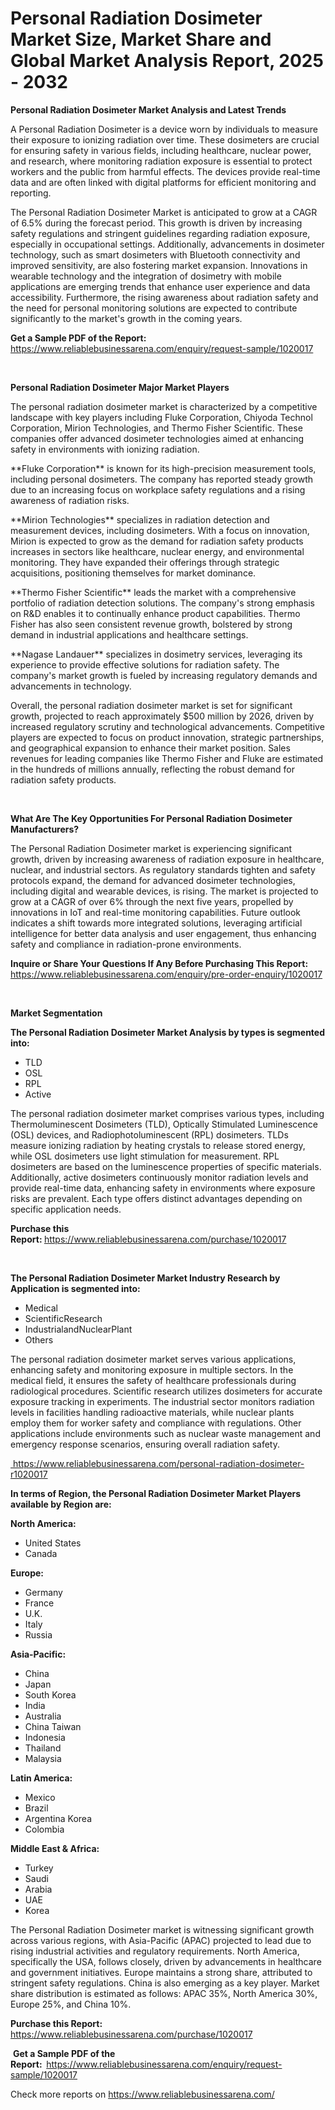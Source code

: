<p><h1>Personal Radiation Dosimeter Market Size, Market Share and Global Market Analysis Report, 2025 - 2032</h1></p><p><strong>Personal Radiation Dosimeter Market Analysis and Latest Trends</strong></p>
<p><p>A Personal Radiation Dosimeter is a device worn by individuals to measure their exposure to ionizing radiation over time. These dosimeters are crucial for ensuring safety in various fields, including healthcare, nuclear power, and research, where monitoring radiation exposure is essential to protect workers and the public from harmful effects. The devices provide real-time data and are often linked with digital platforms for efficient monitoring and reporting.</p><p>The Personal Radiation Dosimeter Market is anticipated to grow at a CAGR of 6.5% during the forecast period. This growth is driven by increasing safety regulations and stringent guidelines regarding radiation exposure, especially in occupational settings. Additionally, advancements in dosimeter technology, such as smart dosimeters with Bluetooth connectivity and improved sensitivity, are also fostering market expansion. Innovations in wearable technology and the integration of dosimetry with mobile applications are emerging trends that enhance user experience and data accessibility. Furthermore, the rising awareness about radiation safety and the need for personal monitoring solutions are expected to contribute significantly to the market's growth in the coming years.</p></p>
<p><strong>Get a Sample PDF of the Report:&nbsp;</strong> <a href="https://www.reliablebusinessarena.com/enquiry/request-sample/1020017?utm_campaign=3566&utm_medium=2&utm_source=Github&utm_content=ia&utm_term=11042025&utm_id=personal-radiation-dosimeter">https://www.reliablebusinessarena.com/enquiry/request-sample/1020017</a></p>
<p>&nbsp;</p>
<p><strong>Personal Radiation Dosimeter Major Market Players</strong></p>
<p><p>The personal radiation dosimeter market is characterized by a competitive landscape with key players including Fluke Corporation, Chiyoda Technol Corporation, Mirion Technologies, and Thermo Fisher Scientific. These companies offer advanced dosimeter technologies aimed at enhancing safety in environments with ionizing radiation.</p><p>**Fluke Corporation** is known for its high-precision measurement tools, including personal dosimeters. The company has reported steady growth due to an increasing focus on workplace safety regulations and a rising awareness of radiation risks.</p><p>**Mirion Technologies** specializes in radiation detection and measurement devices, including dosimeters. With a focus on innovation, Mirion is expected to grow as the demand for radiation safety products increases in sectors like healthcare, nuclear energy, and environmental monitoring. They have expanded their offerings through strategic acquisitions, positioning themselves for market dominance.</p><p>**Thermo Fisher Scientific** leads the market with a comprehensive portfolio of radiation detection solutions. The company's strong emphasis on R&D enables it to continually enhance product capabilities. Thermo Fisher has also seen consistent revenue growth, bolstered by strong demand in industrial applications and healthcare settings.</p><p>**Nagase Landauer** specializes in dosimetry services, leveraging its experience to provide effective solutions for radiation safety. The company's market growth is fueled by increasing regulatory demands and advancements in technology.</p><p>Overall, the personal radiation dosimeter market is set for significant growth, projected to reach approximately $500 million by 2026, driven by increased regulatory scrutiny and technological advancements. Competitive players are expected to focus on product innovation, strategic partnerships, and geographical expansion to enhance their market position. Sales revenues for leading companies like Thermo Fisher and Fluke are estimated in the hundreds of millions annually, reflecting the robust demand for radiation safety products.</p></p>
<p>&nbsp;</p>
<p><strong>What Are The Key Opportunities For Personal Radiation Dosimeter Manufacturers?</strong></p>
<p><p>The Personal Radiation Dosimeter market is experiencing significant growth, driven by increasing awareness of radiation exposure in healthcare, nuclear, and industrial sectors. As regulatory standards tighten and safety protocols expand, the demand for advanced dosimeter technologies, including digital and wearable devices, is rising. The market is projected to grow at a CAGR of over 6% through the next five years, propelled by innovations in IoT and real-time monitoring capabilities. Future outlook indicates a shift towards more integrated solutions, leveraging artificial intelligence for better data analysis and user engagement, thus enhancing safety and compliance in radiation-prone environments.</p></p>
<p><strong>Inquire or Share Your Questions If Any Before Purchasing This Report:</strong> <a href="https://www.reliablebusinessarena.com/enquiry/pre-order-enquiry/1020017?utm_campaign=3566&utm_medium=2&utm_source=Github&utm_content=ia&utm_term=11042025&utm_id=personal-radiation-dosimeter">https://www.reliablebusinessarena.com/enquiry/pre-order-enquiry/1020017</a></p>
<p>&nbsp;</p>
<p><strong>Market Segmentation</strong></p>
<p><strong>The Personal Radiation Dosimeter Market Analysis by types is segmented into:</strong></p>
<p><ul><li>TLD</li><li>OSL</li><li>RPL</li><li>Active</li></ul></p>
<p><p>The personal radiation dosimeter market comprises various types, including Thermoluminescent Dosimeters (TLD), Optically Stimulated Luminescence (OSL) devices, and Radiophotoluminescent (RPL) dosimeters. TLDs measure ionizing radiation by heating crystals to release stored energy, while OSL dosimeters use light stimulation for measurement. RPL dosimeters are based on the luminescence properties of specific materials. Additionally, active dosimeters continuously monitor radiation levels and provide real-time data, enhancing safety in environments where exposure risks are prevalent. Each type offers distinct advantages depending on specific application needs.</p></p>
<p><strong>Purchase this Report:&nbsp;</strong><a href="https://www.reliablebusinessarena.com/purchase/1020017?utm_campaign=3566&utm_medium=2&utm_source=Github&utm_content=ia&utm_term=11042025&utm_id=personal-radiation-dosimeter">https://www.reliablebusinessarena.com/purchase/1020017</a></p>
<p>&nbsp;</p>
<p><strong>The Personal Radiation Dosimeter Market Industry Research by Application is segmented into:</strong></p>
<p><ul><li>Medical</li><li>ScientificResearch</li><li>IndustrialandNuclearPlant</li><li>Others</li></ul></p>
<p><p>The personal radiation dosimeter market serves various applications, enhancing safety and monitoring exposure in multiple sectors. In the medical field, it ensures the safety of healthcare professionals during radiological procedures. Scientific research utilizes dosimeters for accurate exposure tracking in experiments. The industrial sector monitors radiation levels in facilities handling radioactive materials, while nuclear plants employ them for worker safety and compliance with regulations. Other applications include environments such as nuclear waste management and emergency response scenarios, ensuring overall radiation safety.</p></p>
<p><a href="https://www.reliablebusinessarena.com/personal-radiation-dosimeter-r1020017?utm_campaign=3566&utm_medium=2&utm_source=Github&utm_content=ia&utm_term=11042025&utm_id=personal-radiation-dosimeter">&nbsp;https://www.reliablebusinessarena.com/personal-radiation-dosimeter-r1020017</a></p>
<p><strong>In terms of Region, the Personal Radiation Dosimeter Market Players available by Region are:</strong></p>
<p>
    <p> <strong> North America: </strong>
        <ul>
            <li>United States</li>
            <li>Canada</li>
        </ul>
        </p> 
    <p> <strong> Europe: </strong>
        <ul>
            <li>Germany</li>
            <li>France</li>
            <li>U.K.</li>
            <li>Italy</li>
            <li>Russia</li>
        </ul>
        </p> 
    <p> <strong> Asia-Pacific: </strong>
        <ul>
            <li>China</li>
            <li>Japan</li>
            <li>South Korea</li>
            <li>India</li>
            <li>Australia</li>
            <li>China Taiwan</li>
            <li>Indonesia</li>
            <li>Thailand</li>
            <li>Malaysia</li>
        </ul>
        </p> 
    <p> <strong> Latin America: </strong>
        <ul>
            <li>Mexico</li>
            <li>Brazil</li>
            <li>Argentina Korea</li>
            <li>Colombia</li>
        </ul>
        </p> 
    <p> <strong> Middle East & Africa: </strong>
        <ul>
            <li>Turkey</li>
            <li>Saudi</li>
            <li>Arabia</li>
            <li>UAE</li>
            <li>Korea</li>
        </ul>
    </p>
    </p>
<p><p>The Personal Radiation Dosimeter market is witnessing significant growth across various regions, with Asia-Pacific (APAC) projected to lead due to rising industrial activities and regulatory requirements. North America, specifically the USA, follows closely, driven by advancements in healthcare and government initiatives. Europe maintains a strong share, attributed to stringent safety regulations. China is also emerging as a key player. Market share distribution is estimated as follows: APAC 35%, North America 30%, Europe 25%, and China 10%.</p></p>
<p><strong>Purchase this Report: </strong><a href="https://www.reliablebusinessarena.com/purchase/1020017?utm_campaign=3566&utm_medium=2&utm_source=Github&utm_content=ia&utm_term=11042025&utm_id=personal-radiation-dosimeter">https://www.reliablebusinessarena.com/purchase/1020017</a></p>
<p>&nbsp;<strong>Get a Sample PDF of the Report:&nbsp;&nbsp;</strong><a href="https://www.reliablebusinessarena.com/enquiry/request-sample/1020017?utm_campaign=3566&utm_medium=2&utm_source=Github&utm_content=ia&utm_term=11042025&utm_id=personal-radiation-dosimeter">https://www.reliablebusinessarena.com/enquiry/request-sample/1020017</a></p>
<p><strong></strong></p>
<p>Check more reports on <a href="https://www.reliablebusinessarena.com/?utm_campaign=3566&utm_medium=2&utm_source=Github&utm_content=ia&utm_term=11042025&utm_id=personal-radiation-dosimeter">https://www.reliablebusinessarena.com/</a></p>